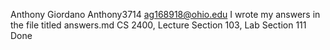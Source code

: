 Anthony Giordano 
Anthony3714
ag168918@ohio.edu
I wrote my answers in the file titled answers.md
CS 2400, Lecture Section 103, Lab Section 111
Done
